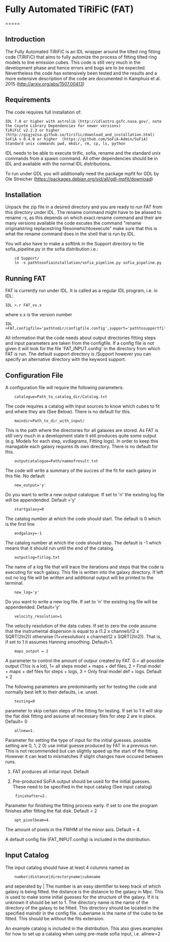 # Fully Automated TiRiFiC (FAT)
=====

Introduction
------------

The Fully Automated TiRiFiC is an IDL wrapper around the tilted ring fitting code  (TiRiFiC) that aims to fully automize the process of fitting tilted ring models to line emission cubes. This code is still very much in the development phase and hence errors and bugs are to be expected. Nevertheless the code has extensively been tested and the results and a more extensive description of the code are documented in Kamphuis et al. 2015 (http://arxiv.org/abs/1507.00413) 

Requirements
------------
The code requires full installation of:

    IDL 7.0 or higher with astrolib (http://idlastro.gsfc.nasa.gov/, note the Coyote Library Dependencies for newer versions)
    TiRiFiC v2.2.3 or higher (http://gigjozsa.github.io/tirific/download_and_installation.html)
    SoFiA v 0.4.0 or higher  (https://github.com/SoFiA-Admin/SoFiA)
    Standard unix commands pwd, mkdir, rm, cp, ls, python
    
IDL needs to be able to execute tirific, sofia, rename and the standard unix commands from a spawn command. All other dependencies should be in IDL and available with the normal IDL distributions. 

To run under GDL you will additionally need the package mpfit for GDL by Ole Streicher (https://packages.debian.org/sid/all/gdl-mpfit/download)

Installation
------------

Unpack the zip file in a desired directory and you are ready to run FAT from this directory under IDL. 
The rename command might have to be aliased to rename -s, as this depends on which exact rename command and their are many versions available the code excutes the command "rename originalstring replacestring filesonwhichtoexecute" make sure that this is what the rename command does in the shell that is run by IDL.

You will also have to make a softlink in the Support directory to file sofia_pipeline.py in the sofia distribution i.e.:

        cd Support/
        ln -s pathtosofiainstallation/sofia_pipeline.py sofia_pipeline.py

Running FAT
-----------
FAT is currently run under IDL. It is called as a regular IDL program, i.e. in IDL:

    IDL >.r FAT_vx.x

where x.x is the version number

    IDL >FAT,configfile='pathtodir/configfile.config',support='pathtosupportfilesdir'
    
All information that the code needs about output directories fitting steps and input parameters are taken from the configfile.
If a config file is not given it will look for the file 'FAT_INPUT.config' in the directory from which FAT is run.
The default support directory is /Support however you can specify an alternative directory with the keyword support.

Configuration File
------

A configuration file will require the following parameters:

        catalogue=Path_to_catalog_dir/Catalog.txt

The code requires a catalog with input sources to know which cubes to fit and where they are (See Below). There is no default for this.

        maindir=Path_to_dir_with_input/

This is the path where the directories for all galaxies are stored. As FAT is still very much in a development state it still produces quite some output (e.g. Models for each step, xvdiagrams, Fitting logs). In order to keep this managable each galaxy requires its own directory. There is no default for this.

        outputcatalogue=Path/nameofresult.txt

The code will write a summary of the succes of the fit for each galaxy in this file. No default

        new_output='y'

Do you want to write a new output catalogue. If set to 'n'  the existing log file will be appendended. Default ='y'

        startgalaxy=0

The catalog number at which the code should start. The default is 0 which is the first line

        endgalaxy=-1

The catalog number at which the code should stop. The default is -1 which means that it should run until the end of the catalog.

        outputlog=fitlog.txt

The name of a log file that will trace the iterations and steps that the code is executing for each galaxy. This file is written into the galaxy directory. If left out no log file will be written and additional output will be printed to the terminal.

        new_log='y'

Do you want to write a new log file. If set to 'n'  the existing log file will be appendended. Default='y'

        velocity_resolution=1

The velocity resolution of the data cubes. If set to zero the code assume that the instrumental dispersion is equal to a (1.2 x channel)/(2 x SQRT(2ln2)) otherwise (1+vresolution) x channel/(2 x SQRT(2ln2)). That is, if set to 1 it assumes Hanning smoothing. Default=1.

        maps_output = 2

A parameter to control the amount of outpur created by FAT.  0.= all possible output (This is a lot), 1= all steps model + maps + def files, 2 = Final model + maps + def files for steps + logs, 3 = Only final model def + logs. Default = 2


The following parameters are predominantly set for testing the code and normally best left to their defaults, i.e. unset.

        testing=0

parameter to skip certain steps of the fitting for testing. If set to 1 it will skip the flat disk fitting and assume all necessary files for step 2 are in place. Default= 0

        allnew=1.

Parameter for setting the type of input for the initial guesses. possible setting are 0, 1, 2 
0) use initial guesse produced by FAT in a previous run. This is not recommended but can slightly speed up the start of the fitting. However it can lead to mismatches if slight changes have occured between runs.
1) FAT produces all initial input. Default
2) Pre-produced SoFiA output should be used for the initial guesses. These need to be specified in the input catalog (See input catalog)

        finishafter=2.

Parameter for finishing the fitting process early. if set to one the program finishes after fitting the flat disk. Default = 2

        opt_pixelbeam=4.
        
The amount of pixels in the FWHM of the minor axis. Default = 4.

    

A default config file (FAT_INPUT.config) is included in the distribution.

Input Catalog
-----------

The input catalog should have at least 4 columns named as 

        number|distance|directoryname|cubename

and seperated by |
The number is an easy identifier to keep track of which galaxy is being fitted.
the distance is the distance to the galaxy in Mpc. This is used to make some initial guesses for the structure of the galaxy. If it is unknown it should be set to 1.
The directory name is the name of the directory of the galaxy to be fitted. This directory should be located in the specified maindir in the config file.
cubename is the name of the cube to be fitted. This should be without the fits extension.

An example catalog is included in the distribution. This also gives examples for how to set up a catalog when using pre-made sofia input, i.e. allnew=2



